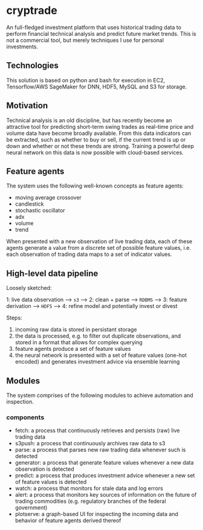 # cryptrade
An full-fledged investment platform that uses historical trading data to perform financial technical analysis and predict future market trends. This is not a commercial tool, but merely techniques I use for personal investments.


## Technologies
This solution is based on python and bash for execution in EC2,   Tensorflow/AWS SageMaker for DNN, HDF5, MySQL and S3 for storage.


## Motivation
Technical analysis is an old discipline, but has recently become an attractive tool for predicting short-term swing trades as real-time price and volume data have become broadly available. From this data indicators can be extracted, such as whether to buy or sell, if the current trend is up or down and whether or not these trends are strong. Training a powerful deep neural network on this data is now possible with cloud-based services.


## Feature agents
The system uses the following well-known concepts as feature agents:

* moving average crossover
* candlestick
* stochastic oscillator
* adx
* volume
* trend

When presented with a new observation of live trading data, each of these agents generate a value from a discrete set of possible feature values, i.e. each observation of trading data maps to a set of indicator values.



## High-level data pipeline

Loosely sketched:

1: live data observation --> `s3` --> 2: clean + parse --> `RDBMS` --> 3: feature derivation --> `HDF5` --> 4: refine model and potentially invest or divest

Steps:

1.  incoming raw data is stored in persistant storage
2. the data is processed, e.g. to filter out duplicate observations, and stored in a format that allows for complex querying
3. feature agents produce a set of feature values
4. the neural network is presented with a set of feature values (one-hot encoded) and generates investment advice via ensemble learning


## Modules
The system comprises of the following modules to achieve automation and inspection.

### components
* fetch: a process that continuously retrieves and persists (raw) live trading data
* s3push: a process that continuously archives raw data to s3
* parse: a process that parses new raw trading data whenever such is detected
* generator: a process that generate feature values whenever a new data observation is detected
* predict: a process that produces investment advice whenever a new set of feature values is detected
* watch: a process that monitors for stale data and log errors
* alert: a process that monitors key sources of information on the future of trading commodities (e.g. regulatory branches of the federal government)
* plotserve: a graph-based UI for inspecting the incoming data and behavior of feature agents derived thereof

